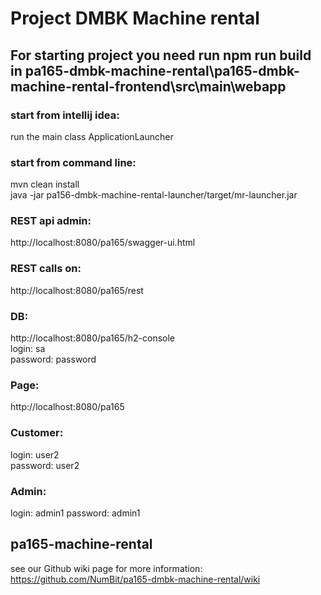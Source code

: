 # Project DMBK Machine rental

## For starting project you need run npm run build in pa165-dmbk-machine-rental\pa165-dmbk-machine-rental-frontend\src\main\webapp

### start from intellij idea:
run the main class ApplicationLauncher

### start from command line:
mvn clean install  
java -jar pa156-dmbk-machine-rental-launcher/target/mr-launcher.jar


### REST api admin:
http://localhost:8080/pa165/swagger-ui.html  

### REST calls on:
http://localhost:8080/pa165/rest  

### DB:
http://localhost:8080/pa165/h2-console  
login: sa  
password: password  


### Page:
http://localhost:8080/pa165  

### Customer:  
login: user2  
password: user2  

### Admin:   
login: admin1 
password: admin1 

## pa165-machine-rental
see our Github wiki page for more information:
https://github.com/NumBit/pa165-dmbk-machine-rental/wiki

